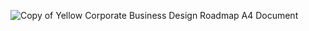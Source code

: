 ![Copy of Yellow Corporate Business Design Roadmap A4 Document](https://github.com/user-attachments/assets/793c6c3d-85f0-4821-b4a0-20515b7c5a39)
